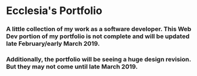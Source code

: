 # Ecclesia's Portfolio
### A little collection of my work as a software developer. This Web Dev portion of my portfolio is not complete and will be updated late February/early March 2019. 
### Additionally, the portfolio will be seeing a huge design revision. But they may not come until late March 2019.
